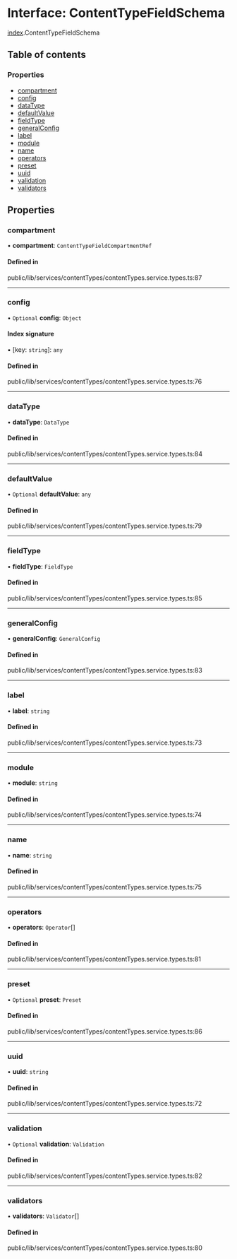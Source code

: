 # Interface: ContentTypeFieldSchema

[index](../wiki/index).ContentTypeFieldSchema

## Table of contents

### Properties

- [compartment](../wiki/index.ContentTypeFieldSchema#compartment-1)
- [config](../wiki/index.ContentTypeFieldSchema#config-1)
- [dataType](../wiki/index.ContentTypeFieldSchema#datatype-1)
- [defaultValue](../wiki/index.ContentTypeFieldSchema#defaultvalue-1)
- [fieldType](../wiki/index.ContentTypeFieldSchema#fieldtype-1)
- [generalConfig](../wiki/index.ContentTypeFieldSchema#generalconfig-1)
- [label](../wiki/index.ContentTypeFieldSchema#label-1)
- [module](../wiki/index.ContentTypeFieldSchema#module-1)
- [name](../wiki/index.ContentTypeFieldSchema#name-1)
- [operators](../wiki/index.ContentTypeFieldSchema#operators-1)
- [preset](../wiki/index.ContentTypeFieldSchema#preset-1)
- [uuid](../wiki/index.ContentTypeFieldSchema#uuid-1)
- [validation](../wiki/index.ContentTypeFieldSchema#validation-1)
- [validators](../wiki/index.ContentTypeFieldSchema#validators-1)

## Properties

### compartment

• **compartment**: `ContentTypeFieldCompartmentRef`

#### Defined in

public/lib/services/contentTypes/contentTypes.service.types.ts:87

___

### config

• `Optional` **config**: `Object`

#### Index signature

▪ [key: `string`]: `any`

#### Defined in

public/lib/services/contentTypes/contentTypes.service.types.ts:76

___

### dataType

• **dataType**: `DataType`

#### Defined in

public/lib/services/contentTypes/contentTypes.service.types.ts:84

___

### defaultValue

• `Optional` **defaultValue**: `any`

#### Defined in

public/lib/services/contentTypes/contentTypes.service.types.ts:79

___

### fieldType

• **fieldType**: `FieldType`

#### Defined in

public/lib/services/contentTypes/contentTypes.service.types.ts:85

___

### generalConfig

• **generalConfig**: `GeneralConfig`

#### Defined in

public/lib/services/contentTypes/contentTypes.service.types.ts:83

___

### label

• **label**: `string`

#### Defined in

public/lib/services/contentTypes/contentTypes.service.types.ts:73

___

### module

• **module**: `string`

#### Defined in

public/lib/services/contentTypes/contentTypes.service.types.ts:74

___

### name

• **name**: `string`

#### Defined in

public/lib/services/contentTypes/contentTypes.service.types.ts:75

___

### operators

• **operators**: `Operator`[]

#### Defined in

public/lib/services/contentTypes/contentTypes.service.types.ts:81

___

### preset

• `Optional` **preset**: `Preset`

#### Defined in

public/lib/services/contentTypes/contentTypes.service.types.ts:86

___

### uuid

• **uuid**: `string`

#### Defined in

public/lib/services/contentTypes/contentTypes.service.types.ts:72

___

### validation

• `Optional` **validation**: `Validation`

#### Defined in

public/lib/services/contentTypes/contentTypes.service.types.ts:82

___

### validators

• **validators**: `Validator`[]

#### Defined in

public/lib/services/contentTypes/contentTypes.service.types.ts:80
